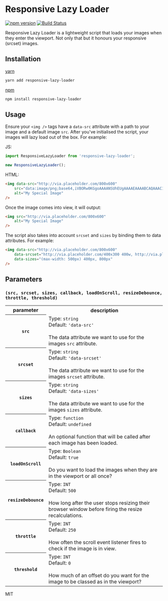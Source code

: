 # Responsive Lazy Loader
[![npm version][npm-badge-version]][npm-link] [![Build Status][travis-badge]][travis-link]

[npm-badge-version]: https://img.shields.io/npm/v/responsive-lazy-loader.svg
[npm-link]: https://www.npmjs.com/package/responsive-lazy-loader
[travis-badge]: https://travis-ci.org/milad-alizadeh/responsive-lazy-loader.svg?branch=master
[travis-link]: https://travis-ci.org/milad-alizadeh/responsive-lazy-loader

Responsive Lazy Loader is a lightweight script that loads your images when they enter the viewport. Not only that but it honours your responsive (srcset) images.

## Installation

[yarn](https://yarnpkg.com/en/)

```sh
yarn add responsive-lazy-loader
```

[npm](https://www.npmjs.com/)

```sh
npm install responsive-lazy-loader
```

## Usage

Ensure your `<img />` tags have a `data-src` attribute with a path to your image and a default image `src`. After you've initialised the script, your images will lazy load out of the box. For example:

JS:

```js
import ResponsiveLazyLoader from 'responsive-lazy-loader';

new ResponsiveLazyLoader();
```

HTML:

```html
<img data-src="http://via.placeholder.com/800x600"
	src="data:image/png;base64,iVBORw0KGgoAAAANSUhEUgAAAAEAAAABCAQAAAC1HAwCAAAAC0lEQVR42mNkYAAAAAYAAjCB0C8AAAAASUVORK5CYII="
	alt="My Special Image"
/>
```

Once the image comes into view, it will output:

```html
<img src="http://via.placeholder.com/800x600"
	alt="My Special Image"
/>
```

The script also takes into account ```srcset``` and ```sizes``` by binding them to data attributes. For example:

```html
<img data-src="http://via.placeholder.com/800x600"
	data-srcset="http://via.placeholder.com/400x300 400w, http://via.placeholder.com/800x600 800w"
	data-sizes="(max-width: 500px) 400px, 800px"
/>
```

## Parameters

### `(src, srcset, sizes, callback, loadOnScroll, resizeDebounce, throttle, threshold)`

<table>
    <tr>
        <th>parameter</th>
        <th>description</th>
    </tr>
    <tr>
        <th><code>src</code></th>
        <td>
            Type: <code>string</code><br>
            Default: <code>'data-src'</code><br><br>
            The data attribute we want to use for the images <code>src</code> attribute.
        </td>
    </tr>
    <tr>
        <th><code>srcset</code></th>
        <td>
            Type: <code>string</code><br>
            Default: <code>'data-srcset'</code><br><br>
            The data attribute we want to use for the images <code>srcset</code> attribute.
        </td>
    </tr>
    <tr>
        <th><code>sizes</code></th>
        <td>
            Type: <code>string</code><br>
            Default: <code>'data-sizes'</code><br><br>
            The data attribute we want to use for the images <code>sizes</code> attribute.
        </td>
    </tr>
    <tr>
        <th><code>callback</code></th>
        <td>
            Type: <code>function</code><br>
            Default: <code>undefined</code><br><br>
            An optional function that will be called after each image has been loaded.
        </td>
    </tr>
    <tr>
        <th><code>loadOnScroll</code></th>
        <td>
            Type: <code>Boolean</code><br>
            Default: <code>true</code><br><br>
            Do you want to load the images when they are in the viewport or all once?
        </td>
    </tr>
    <tr>
        <th><code>resizeDebounce</code></th>
        <td>
            Type: <code>INT</code><br>
            Default: <code>500</code><br><br>
            How long after the user stops resizing their browser window before firing the resize recalculations.
        </td>
    </tr>
    <tr>
        <th><code>throttle</code></th>
        <td>
            Type: <code>INT</code><br>
            Default: <code>250</code><br><br>
            How often the scroll event listener fires to check if the image is in view.
        </td>
    </tr>
    <tr>
        <th><code>threshold</code></th>
        <td>
            Type: <code>INT</code><br>
            Default: <code>0</code><br><br>
            How much of an offset do you want for the image to be classed as in the viewport?
        </td>
    </tr>
</table>

MIT
